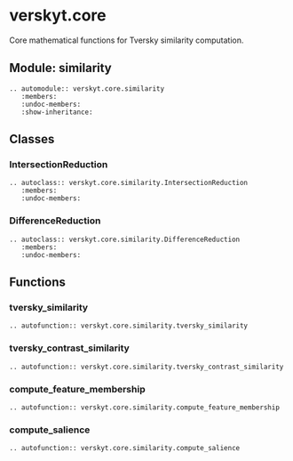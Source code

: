 # verskyt.core

Core mathematical functions for Tversky similarity computation.

## Module: similarity

```{eval-rst}
.. automodule:: verskyt.core.similarity
   :members:
   :undoc-members:
   :show-inheritance:
```

## Classes

### IntersectionReduction

```{eval-rst}
.. autoclass:: verskyt.core.similarity.IntersectionReduction
   :members:
   :undoc-members:
```

### DifferenceReduction

```{eval-rst}
.. autoclass:: verskyt.core.similarity.DifferenceReduction
   :members:
   :undoc-members:
```

## Functions

### tversky_similarity

```{eval-rst}
.. autofunction:: verskyt.core.similarity.tversky_similarity
```

### tversky_contrast_similarity

```{eval-rst}
.. autofunction:: verskyt.core.similarity.tversky_contrast_similarity
```

### compute_feature_membership

```{eval-rst}
.. autofunction:: verskyt.core.similarity.compute_feature_membership
```

### compute_salience

```{eval-rst}
.. autofunction:: verskyt.core.similarity.compute_salience
```